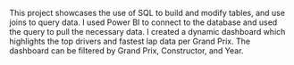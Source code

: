 This project showcases the use of SQL to build and modify tables, and use joins to query data. I used Power BI to connect to the database and used the query to pull the necessary data. I created a dynamic dashboard which highlights the top drivers and fastest lap data per Grand Prix. The dashboard can be filtered by Grand Prix, Constructor, and Year.
